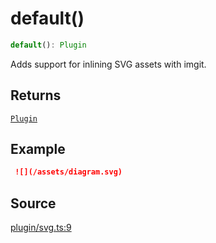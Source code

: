 # default()

```ts
default(): Plugin
```

Adds support for inlining SVG assets with imgit.

## Returns

[`Plugin`](../../../server/type-aliases/Plugin.md)

## Example

```md
 ![](/assets/diagram.svg)
 ```

## Source

[plugin/svg.ts:9](https://github.com/Elringus/Imgit/blob/fc320a2/src/plugin/svg.ts#L9)
